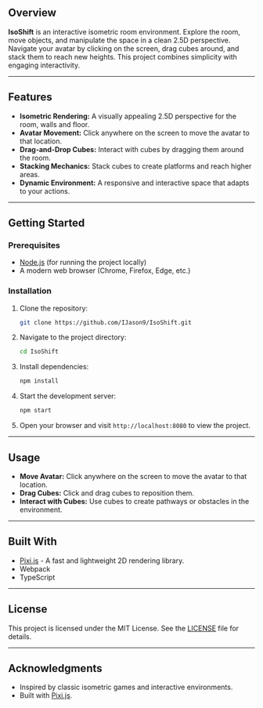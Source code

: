 ## Overview  
**IsoShift** is an interactive isometric room environment. Explore the room, move objects, and manipulate the space in a clean 2.5D perspective. Navigate your avatar by clicking on the screen, drag cubes around, and stack them to reach new heights. This project combines simplicity with engaging interactivity.

---

## Features  
- **Isometric Rendering:** A visually appealing 2.5D perspective for the room, walls and floor.  
- **Avatar Movement:** Click anywhere on the screen to move the avatar to that location.  
- **Drag-and-Drop Cubes:** Interact with cubes by dragging them around the room.  
- **Stacking Mechanics:** Stack cubes to create platforms and reach higher areas.  
- **Dynamic Environment:** A responsive and interactive space that adapts to your actions.  

---

## Getting Started  

### Prerequisites  
- [Node.js](https://nodejs.org/) (for running the project locally)  
- A modern web browser (Chrome, Firefox, Edge, etc.)  

### Installation  
1. Clone the repository:  
   ```bash  
   git clone https://github.com/IJason9/IsoShift.git  
   ```  
2. Navigate to the project directory:  
   ```bash  
   cd IsoShift  
   ```  
3. Install dependencies:  
   ```bash  
   npm install  
   ```  
4. Start the development server:  
   ```bash  
   npm start  
   ```  
5. Open your browser and visit `http://localhost:8080` to view the project.  

---

## Usage  
- **Move Avatar:** Click anywhere on the screen to move the avatar to that location.  
- **Drag Cubes:** Click and drag cubes to reposition them.  
- **Interact with Cubes:** Use cubes to create pathways or obstacles in the environment.

---

## Built With  
- [Pixi.js](https://pixijs.com/) - A fast and lightweight 2D rendering library.  
- Webpack
- TypeScript

---

## License  
This project is licensed under the MIT License. See the [LICENSE](LICENSE) file for details.  

---

## Acknowledgments  
- Inspired by classic isometric games and interactive environments.  
- Built with [Pixi.js](https://pixijs.com/).  
